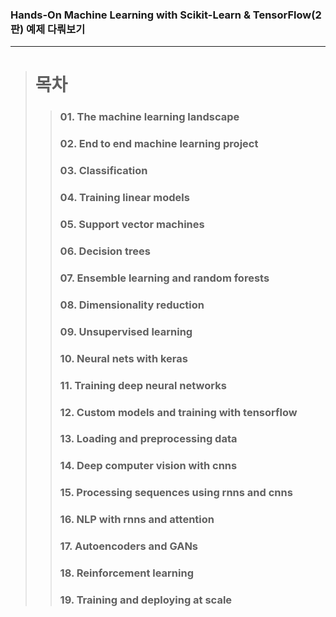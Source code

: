 ### Hands-On Machine Learning with Scikit-Learn & TensorFlow(2판) 예제 다뤄보기
------
> # 목차
>> ### 01. The machine learning landscape
>> ### 02. End to end machine learning project
>> ### 03. Classification
>> ### 04. Training linear models
>> ### 05. Support vector machines
>> ### 06. Decision trees
>> ### 07. Ensemble learning and random forests
>> ### 08. Dimensionality reduction
>> ### 09. Unsupervised learning
>> ### 10. Neural nets with keras
>> ### 11. Training deep neural networks
>> ### 12. Custom models and training with tensorflow
>> ### 13. Loading and preprocessing data
>> ### 14. Deep computer vision with cnns
>> ### 15. Processing sequences using rnns and cnns
>> ### 16. NLP with rnns and attention
>> ### 17. Autoencoders and GANs
>> ### 18. Reinforcement learning 
>> ### 19. Training and deploying at scale
